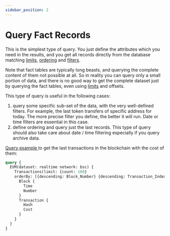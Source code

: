 ```yaml
---
sidebar_position: 2
---
```



# Query Fact Records

This is the simplest type of query. You just define the attributes which you need in the results,
and you get all records directly from the database matching [limits](limits), [ordering](ordering)
and [filters](filters).

Note that fact tables are typically long beasts, and querying the complete content of them not possible at all.
So in reality you can query only a small portion of data, and there is no good way to get the complete
dataset just by querying the fact tables, even using [limits](limits) and offsets.

This type of query is useful in the following cases:

1.  query some specific sub-set of the data, with the very well-defined filters. For example, the last token transfers of specific address for today. The more precise filter you define, the better it will run. Date or time filters are essential in this case.
2.  define ordering and query just the last records. This type of query should also take care about date / time filtering especially if you query archive data.

[Query example ](https://graphql.bitquery.io/ide/Last-transactions-with-cost) to get the last transactions in the blockchain with the cost of them:


```graphql
query {
  EVM(dataset: realtime network: bsc) {
    Transactions(limit: {count: 100}
    orderBy: [{descending: Block_Number} {descending: Transaction_Index}]) {
      Block {
        Time
        Number
      }
      Transaction {
        Hash
        Cost
      }
    }
  }
}
```